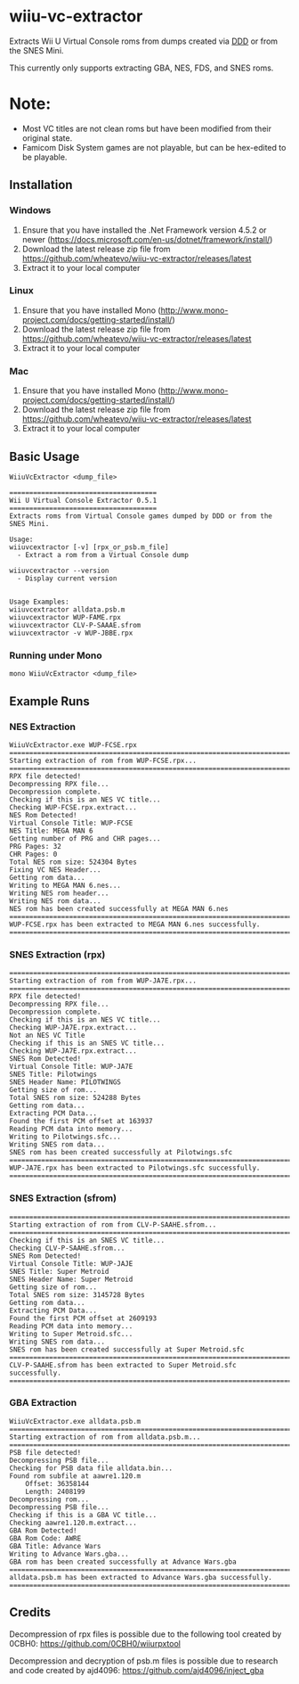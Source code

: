 # wiiu-vc-extractor
Extracts Wii U Virtual Console roms from dumps created via [DDD](https://github.com/dimok789/ddd/releases) or from the SNES Mini.

This currently only supports extracting GBA, NES, FDS, and SNES roms. 
# Note:
- Most VC titles are not clean roms but have been modified from their original state.
- Famicom Disk System games are not playable, but can be hex-edited to be playable.

## Installation
### Windows
1. Ensure that you have installed the .Net Framework version 4.5.2 or newer (https://docs.microsoft.com/en-us/dotnet/framework/install/)
2. Download the latest release zip file from https://github.com/wheatevo/wiiu-vc-extractor/releases/latest
3. Extract it to your local computer

### Linux
1. Ensure that you have installed Mono (http://www.mono-project.com/docs/getting-started/install/)
2. Download the latest release zip file from https://github.com/wheatevo/wiiu-vc-extractor/releases/latest
3. Extract it to your local computer

### Mac
1. Ensure that you have installed Mono (http://www.mono-project.com/docs/getting-started/install/)
2. Download the latest release zip file from https://github.com/wheatevo/wiiu-vc-extractor/releases/latest
3. Extract it to your local computer


## Basic Usage
`WiiuVcExtractor <dump_file>`

```
=====================================
Wii U Virtual Console Extractor 0.5.1
=====================================
Extracts roms from Virtual Console games dumped by DDD or from the SNES Mini.

Usage:
wiiuvcextractor [-v] [rpx_or_psb.m_file]
  - Extract a rom from a Virtual Console dump

wiiuvcextractor --version
  - Display current version


Usage Examples:
wiiuvcextractor alldata.psb.m
wiiuvcextractor WUP-FAME.rpx
wiiuvcextractor CLV-P-SAAAE.sfrom
wiiuvcextractor -v WUP-JBBE.rpx
```

### Running under Mono
`mono WiiuVcExtractor <dump_file>`

## Example Runs
### NES Extraction
```
WiiuVcExtractor.exe WUP-FCSE.rpx
============================================================================
Starting extraction of rom from WUP-FCSE.rpx...
============================================================================
RPX file detected!
Decompressing RPX file...
Decompression complete.
Checking if this is an NES VC title...
Checking WUP-FCSE.rpx.extract...
NES Rom Detected!
Virtual Console Title: WUP-FCSE
NES Title: MEGA MAN 6
Getting number of PRG and CHR pages...
PRG Pages: 32
CHR Pages: 0
Total NES rom size: 524304 Bytes
Fixing VC NES Header...
Getting rom data...
Writing to MEGA MAN 6.nes...
Writing NES rom header...
Writing NES rom data...
NES rom has been created successfully at MEGA MAN 6.nes
============================================================================
WUP-FCSE.rpx has been extracted to MEGA MAN 6.nes successfully.
============================================================================
```

### SNES Extraction (rpx)
```
============================================================================
Starting extraction of rom from WUP-JA7E.rpx...
============================================================================
RPX file detected!
Decompressing RPX file...
Decompression complete.
Checking if this is an NES VC title...
Checking WUP-JA7E.rpx.extract...
Not an NES VC Title
Checking if this is an SNES VC title...
Checking WUP-JA7E.rpx.extract...
SNES Rom Detected!
Virtual Console Title: WUP-JA7E
SNES Title: Pilotwings
SNES Header Name: PILOTWINGS
Getting size of rom...
Total SNES rom size: 524288 Bytes
Getting rom data...
Extracting PCM Data...
Found the first PCM offset at 163937
Reading PCM data into memory...
Writing to Pilotwings.sfc...
Writing SNES rom data...
SNES rom has been created successfully at Pilotwings.sfc
============================================================================
WUP-JA7E.rpx has been extracted to Pilotwings.sfc successfully.
============================================================================
```

### SNES Extraction (sfrom)
```
============================================================================
Starting extraction of rom from CLV-P-SAAHE.sfrom...
============================================================================
Checking if this is an SNES VC title...
Checking CLV-P-SAAHE.sfrom...
SNES Rom Detected!
Virtual Console Title: WUP-JAJE
SNES Title: Super Metroid
SNES Header Name: Super Metroid
Getting size of rom...
Total SNES rom size: 3145728 Bytes
Getting rom data...
Extracting PCM Data...
Found the first PCM offset at 2609193
Reading PCM data into memory...
Writing to Super Metroid.sfc...
Writing SNES rom data...
SNES rom has been created successfully at Super Metroid.sfc
============================================================================
CLV-P-SAAHE.sfrom has been extracted to Super Metroid.sfc successfully.
============================================================================
```

### GBA Extraction
```
WiiuVcExtractor.exe alldata.psb.m
============================================================================
Starting extraction of rom from alldata.psb.m...
============================================================================
PSB file detected!
Decompressing PSB file...
Checking for PSB data file alldata.bin...
Found rom subfile at aawre1.120.m
    Offset: 36358144
    Length: 2408199
Decompressing rom...
Decompressing PSB file...
Checking if this is a GBA VC title...
Checking aawre1.120.m.extract...
GBA Rom Detected!
GBA Rom Code: AWRE
GBA Title: Advance Wars
Writing to Advance Wars.gba...
GBA rom has been created successfully at Advance Wars.gba
============================================================================
alldata.psb.m has been extracted to Advance Wars.gba successfully.
============================================================================
```

## Credits
Decompression of rpx files is possible due to the following tool created by 0CBH0: https://github.com/0CBH0/wiiurpxtool

Decompression and decryption of psb.m files is possible due to research and code created by ajd4096: https://github.com/ajd4096/inject_gba
